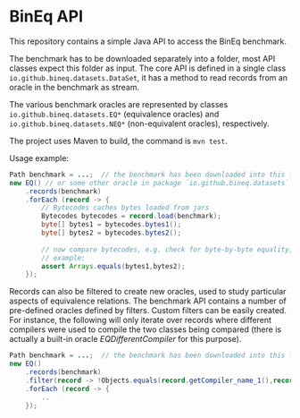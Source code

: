 # BinEq API

This repository contains a simple Java API to access the BinEq benchmark.

The benchmark has to be downloaded separately into a folder, most API classes 
expect this folder as input. The core API is defined in a single class `io.github.bineq.datasets.DataSet`, it has
a method to read records from an oracle in the benchmark as stream. 

The various benchmark oracles are represented by classes `io.github.bineq.datasets.EQ*` (equivalence oracles) and `io.github.bineq.datasets.NEQ*` (non-equivalent oracles), respectively.

The project uses Maven to build, the command is `mvn test`. 

Usage example:

```java
Path benchmark = ...;  // the benchmark has been downloaded into this folder
new EQ() // or some other oracle in package `io.github.bineq.datasets` like NEQ1 etc
    .records(benchmark)
    .forEach (record -> {
        // Bytecodes caches bytes loaded from jars
        Bytecodes bytecodes = record.load(benchmark);
        byte[] bytes1 = bytecodes.bytes1();
        byte[] bytes2 = bytecodes.bytes2();
        
        // now compare bytecodes, e.g. check for byte-by-byte equality, whether certain hashes match, etc !
        // example:
        assert Arrays.equals(bytes1,bytes2);
    });
```

Records can also be filtered to create new oracles, used to study particular aspects of equivalence relations. 
The benchmark API contains a number of pre-defined oracles defined by filters. Custom filters can be easily created. For instance, the following
will only iterate over records where different compilers were used to compile the two classes being compared
(there is actually a built-in oracle _EQDifferentCompiler_ for this purpose).

```java
Path benchmark = ...;  // the benchmark has been downloaded into this folder
new EQ()
    .records(benchmark)
    .filter(record -> !Objects.equals(record.getCompiler_name_1(),record.getCompiler_name_2()))
    .forEach (record -> {
        ..
    });
````

